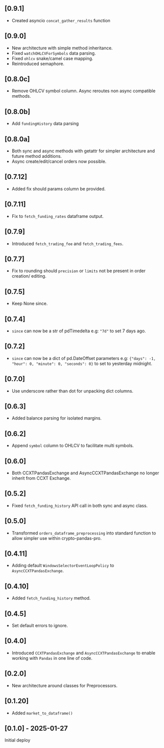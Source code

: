 ## [0.9.1]
* Created asyncio `concat_gather_results` function

## [0.9.0]
* New architecture with simple method inheritance.
* Fixed `watchOHLCVForSymbols` data parsing.
* Fixed `ohlcv` snake/camel case mapping.
* Reintroduced semaphore.

## [0.8.0c]
* Remove OHLCV symbol column. Async reroutes non async compatible methods.

## [0.8.0b]
* Add `fundingHistory` data parsing

## [0.8.0a]
* Both sync and async methods with getattr for simpler architecture and future method additions.
* Async create/edit/cancel orders now possible.

## [0.7.12]
* Added fix should params column be provided.

## [0.7.11]
* Fix to `fetch_funding_rates` dataframe output.

## [0.7.9]
* Introduced `fetch_trading_fee` and `fetch_trading_fees`.

## [0.7.7]
* Fix to rounding should `precision` or `limits` not be present in order creation/ editing.

## [0.7.5]
* Keep None since.

## [0.7.4]
* `since` can now be a str of pdTimedelta
e.g: `"7d"` to set 7 days ago.

## [0.7.2]
* `since` can now be a dict of pd.DateOffset parameters
e.g: `{"days": -1, "hour": 0, "minute": 0, "seconds": 0}` to set  to yesterday midnight.

## [0.7.0]
* Use underscore rather than dot for unpacking dict columns.

## [0.6.3]
* Added balance parsing for isolated margins.

## [0.6.2]
* Append `symbol` column to OHLCV to facilitate multi symbols.

## [0.6.0]
* Both CCXTPandasExchange and AsyncCCXTPandasExchange no longer inherit from CCXT Exchange.

## [0.5.2]
* Fixed `fetch_funding_history` API call in both sync and async class.

## [0.5.0]
* Transformed `orders_dataframe_preprocessing` into standard function to allow simpler use within crypto-pandas-pro.

## [0.4.11]
* Adding default `WindowsSelectorEventLoopPolicy` to `AsyncCCXTPandasExchange`.

## [0.4.10]
* Added `fetch_funding_history` method.

## [0.4.5]
* Set default errors to ignore.

## [0.4.0]
* Introduced `CCXTPandasExchange` and `AsyncCCXTPandasExchange` to enable working with
`Pandas` in one line of code.

## [0.2.0]
* New architecture around classes for Preprocessors.

## [0.1.20]
* Added `market_to_dataframe()`

## [0.1.0] - 2025-01-27

Initial deploy